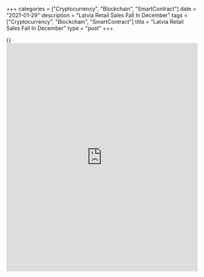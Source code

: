 +++
categories = ["Cryptocurrency", "Blockchain", "SmartContract"]
date = "2021-01-29"
description = "Latvia Retail Sales Fall In December"
tags = ["Cryptocurrency", "Blockchain", "SmartContract"]
title = "Latvia Retail Sales Fall In December"
type = "post"
+++

{{<iframe id="large-banner" src="https://www.bounty.group/#slide=8.0" width="100%" height="600" scrolling="no" style="border: 0px solid rgb(216, 221, 230); border-radius: 3px;">}}

Latvia's retail sales declined in December, figures from the Central
Statistical Bureau showed on Friday.

Retail sales decreased a [calendar](https://www.fintechee.com/web-trader/) adjusted 4.4 percent year-over-year in
December, after a 1.6 percent rise in November.

Turnover of retail trade in non-food products declined 13.1 percent
yearly in December.

Meanwhile, sales of automotive fuels and food products rose by 6.1
percent and 3.4 percent, respectively.

On a monthly basis, retail sales decreased a seasonally adjusted 3.7
percent in December, following a 1.8 percent decline in the previous
month.

In 2020, retail sales turnover rose 1.5 percent.

For comments and feedback [contact](https://www.playgroundfx.com/contact/): editorial@rtt[news](https://www.letsplayfx.com/blog/forex-news-website/).com

[Economic News][1]

 **What parts of the world are seeing the best (and worst) economic
performances lately? Click[here][2] to check out our [Econ Scorecard][2]
and find out! See up-to-the-moment [ranking](https://www.playgroundfx.com/blog/crypto-exchange-ranking/)s for the best and worst
performers in [GDP][3], [unemployment rate][4], [inflation][5] and much
more.**

   1. www.rtt[news](https://www.letsplayfx.com/blog/forex-news-website/).com/Content/EconomicNews.aspx
   2. www.rtt[news](https://www.letsplayfx.com/blog/forex-news-website/).com/economic-scorecard/world-rank/retail-sales/highest-performance.aspx
   3. www.rtt[news](https://www.letsplayfx.com/blog/forex-news-website/).com/economic-scorecard/world-rank/GDP/highest-performance.aspx
   4. www.rtt[news](https://www.letsplayfx.com/blog/forex-news-website/).com/economic-scorecard/world-rank/unemployment-rate/lowest-performance.aspx
   5. www.rtt[news](https://www.letsplayfx.com/blog/forex-news-website/).com/economic-scorecard/world-rank/CPI/highest-performance.aspx